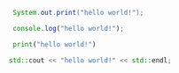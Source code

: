 ```java
  System.out.print("hello world!");
```
  
```js
  console.log("hello world!");
```
  
```py
  print("hello world!")
```
  
```cpp
 std::cout << "hello world!" << std::endl;
```
